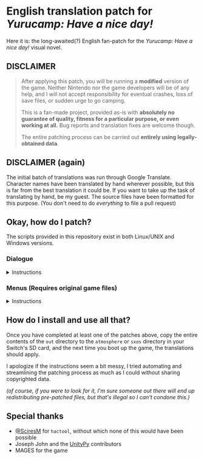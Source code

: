# English translation patch for _Yurucamp: Have a nice day!_

Here it is: the long-awaited(?) English fan-patch for the _Yurucamp: Have a nice day!_ visual novel.

## DISCLAIMER

> After applying this patch, you will be running a **modified** version of the game. Neither Nintendo nor
> the game developers will be of any help, and I will not accept responsibility for eventual crashes,
> loss of save files, or sudden urge to go camping.
>
> This is a fan-made project, provided as-is with **absolutely no guarantee of quality, fitness for a particular purpose, or even working at all.**
> Bug reports and translation fixes are welcome though.
>
> The entire patching process can be carried out **entirely using legally-obtained data**.

## DISCLAIMER (again)

The initial batch of translations was run through Google Translate. Character names have been
translated by hand wherever possible, but this is far from the best translation it could be.
If you want to take up the task of translating by hand, be my guest. The source files have been
formatted for this purpose. (You don't need to do _everything_ to file a pull request)

## Okay, how do I patch?

The scripts provided in this repository exist in both Linux/UNIX and Windows versions.

### Dialogue
<details>
<summary>Instructions</summary>
This represents translations for the actual visual novel. Menus and certain UI elements will not be translated.

To build the game translation package, you will need:
- Python 3 (for `inucode.py`)
- Wine (for `cpkmakec.exe` on Linux)
- .NET Framework 3.5 (for `cpkmakec.exe` on Windows)
  
Simply run the following command, and a modified `scrpt.cpk` will be produced:

```sh
# On Linux
./repack_scrpt.cpk.sh
```
  
```pwsh
# On Windows
.\repack_scrpt.cpk.ps1
```
</details>

### Menus (Requires original game files)
<details>
<summary>Instructions</summary>
This represents translations for the user interface components, basically everything that isn't directly
story dialogue.

To build the menu translation patch, you will need:
- Python 3 (for `monobehaviour_of_borg.py`) with `UnityPy` (run `pip install UnityPy`)
- SciresM's [`hactool`](https://github.com/SciresM/hactool) for extracting game files (on Windows, place the executable in the `3rdparty` folder)
- The original game ROM, in `.nsp` format
- Your console's cryptographic keys in the `$HOME/.switch` directory

#### Extracting game files

```sh
# On Linux
./extract_nsp.sh path/to/your/yurucamp/rom.nsp
```
  
```pwsh
# On Windows
.\extract_nsp.ps1 path\to\your\yurucamp\rom.nsp
```

#### Patching game files

```sh
# On Linux
./monobehaviour_of_borg.py
```
  
```pwsh
# On Windows
python3 .\monobehaviour_of_borg.py
```
</details>

## How do I install and use all that?

Once you have completed at least one of the patches above, copy the entire contents of the `out`
directory to the `atmosphere` or `sxos` directory in your Switch's SD card, and the next time you
boot up the game, the translations should apply.

I apologize if the instructions seem a bit messy, I tried automating and streamlining the patching
process as much as I could without sharing copyrighted data.


_(of course, if you were to look for it, I'm sure someone out there will end up redistributing pre-patched files, but that's illegal so I can't condone this.)_


## Special thanks

- [@SciresM](https://github.com/SciresM) for `hactool`, without which none of this would have been possible
- Joseph John and the [UnityPy](https://github.com/K0lb3/UnityPy) contributors
- MAGES for the game
